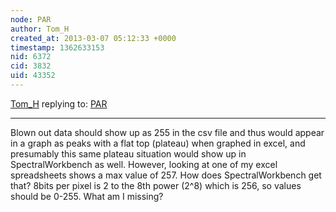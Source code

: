 ```yaml
---
node: PAR
author: Tom_H
created_at: 2013-03-07 05:12:33 +0000
timestamp: 1362633153
nid: 6372
cid: 3832
uid: 43352
---
```




[Tom_H](../profile/Tom_H) replying to: [PAR](../notes/cfastie/3-16-2013/par)

----
Blown out data should show up as 255 in the csv file and thus would appear in a graph as peaks with a flat top (plateau) when graphed in excel, and presumably this same plateau situation would show up in SpectralWorkbench as well. However, looking at one of my excel spreadsheets shows a max value of 257. How does SpectralWorkbench get that? 8bits per pixel is 2 to the 8th power (2^8) which is 256, so values should be 0-255. What am I missing?